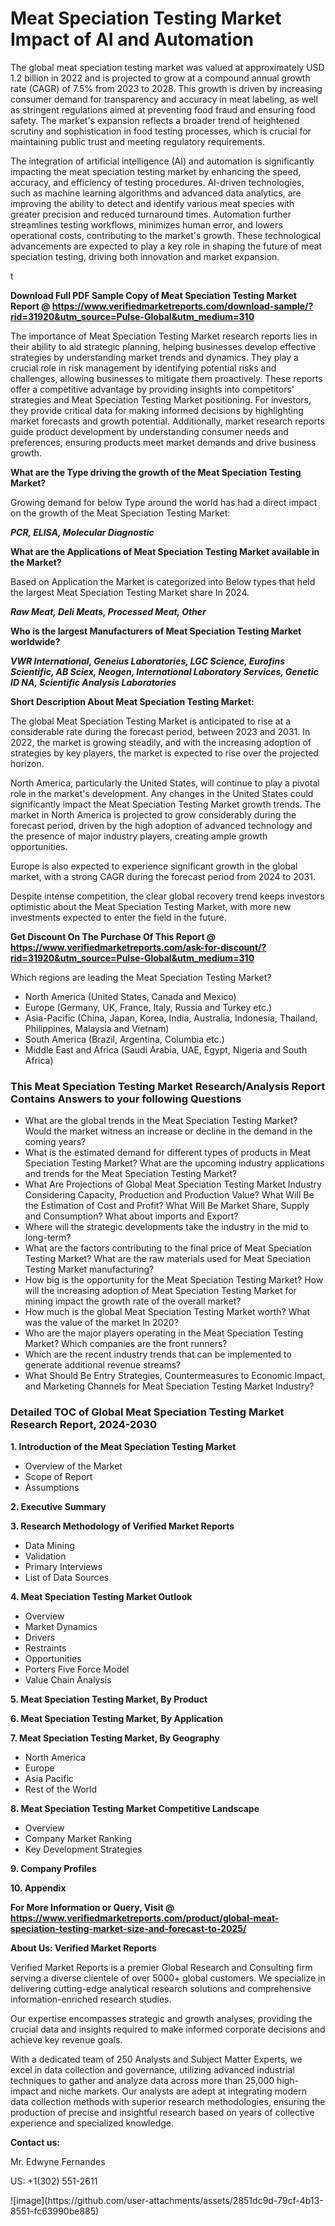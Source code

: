 <h1>Meat Speciation Testing Market Impact of AI and Automation</h1><p>The global meat speciation testing market was valued at approximately USD 1.2 billion in 2022 and is projected to grow at a compound annual growth rate (CAGR) of 7.5% from 2023 to 2028. This growth is driven by increasing consumer demand for transparency and accuracy in meat labeling, as well as stringent regulations aimed at preventing food fraud and ensuring food safety. The market's expansion reflects a broader trend of heightened scrutiny and sophistication in food testing processes, which is crucial for maintaining public trust and meeting regulatory requirements.</p><p>The integration of artificial intelligence (AI) and automation is significantly impacting the meat speciation testing market by enhancing the speed, accuracy, and efficiency of testing procedures. AI-driven technologies, such as machine learning algorithms and advanced data analytics, are improving the ability to detect and identify various meat species with greater precision and reduced turnaround times. Automation further streamlines testing workflows, minimizes human error, and lowers operational costs, contributing to the market's growth. These technological advancements are expected to play a key role in shaping the future of meat speciation testing, driving both innovation and market expansion.</p>t</p><p id="" class=""><strong>Download Full PDF Sample Copy of Meat Speciation Testing Market Report @ <a href="https://www.verifiedmarketreports.com/download-sample/?rid=31920&utm_source=Pulse-Global&utm_medium=310" target="_blank">https://www.verifiedmarketreports.com/download-sample/?rid=31920&utm_source=Pulse-Global&utm_medium=310</a></strong></p><p>The importance of&nbsp;Meat Speciation Testing Market research reports lies in their ability to aid strategic planning, helping businesses develop effective strategies by understanding market trends and dynamics. They play a crucial role in risk management by identifying potential risks and challenges, allowing businesses to mitigate them proactively. These reports offer a competitive advantage by providing insights into competitors' strategies and Meat Speciation Testing Market positioning. For investors, they provide critical data for making informed decisions by highlighting market forecasts and growth potential. Additionally, market research reports guide product development by understanding consumer needs and preferences, ensuring products meet market demands and drive business growth.</p><p><strong>What are the&nbsp;Type driving the growth of the Meat Speciation Testing Market?</strong></p><p id="" class="">Growing demand for below Type around the world has had a direct impact on the growth of the Meat Speciation Testing Market:</p><em><strong>PCR, ELISA, Molecular Diagnostic</strong></em></p><strong>What are the&nbsp;Applications&nbsp;of Meat Speciation Testing Market available in the Market?</strong></p><p id="" class="">Based on Application the Market is categorized into Below types that held the largest Meat Speciation Testing Market share In 2024.</p><em><strong>Raw Meat, Deli Meats, Processed Meat, Other</strong></em></p><strong>Who is the largest Manufacturers of Meat Speciation Testing Market worldwide?</strong></p><p><em><strong>VWR International, Geneius Laboratories, LGC Science, Eurofins Scientific, AB Sciex, Neogen, International Laboratory Services, Genetic ID NA, Scientific Analysis Laboratories</strong></em></p><p id="" class=""><strong>Short Description About Meat Speciation Testing Market:</strong></p><p>The global Meat Speciation Testing Market is anticipated to rise at a considerable rate during the forecast period, between 2023 and 2031. In 2022, the market is growing steadily, and with the increasing adoption of strategies by key players, the market is expected to rise over the projected horizon.</p><p>North America, particularly the United States, will continue to play a pivotal role in the market's development. Any changes in the United States could significantly impact the Meat Speciation Testing Market growth trends. The market in North America is projected to grow considerably during the forecast period, driven by the high adoption of advanced technology and the presence of major industry players, creating ample growth opportunities.</p><p>Europe is also expected to experience significant growth in the global market, with a strong CAGR during the forecast period from 2024 to 2031.</p><p>Despite intense competition, the clear global recovery trend keeps investors optimistic about the Meat Speciation Testing Market, with more new investments expected to enter the field in the future.</p><p id="" class=""><strong>Get Discount On The Purchase Of This Report @ <a href="https://www.verifiedmarketreports.com/ask-for-discount/?rid=31920&utm_source=Pulse-Global&utm_medium=310" target="_blank">https://www.verifiedmarketreports.com/ask-for-discount/?rid=31920&utm_source=Pulse-Global&utm_medium=310</a></strong></p>Which regions are leading the Meat Speciation Testing Market?</p><ul><li>North America (United States, Canada and Mexico)</li><li>Europe (Germany, UK, France, Italy, Russia and Turkey etc.)</li><li>Asia-Pacific (China, Japan, Korea, India, Australia, Indonesia, Thailand, Philippines, Malaysia and Vietnam)</li><li>South America (Brazil, Argentina, Columbia etc.)</li><li>Middle East and Africa (Saudi Arabia, UAE, Egypt, Nigeria and South Africa)</li></ul><h3 id="" class="">This Meat Speciation Testing Market Research/Analysis Report Contains Answers to your following Questions</h3><ul><li>What are the global trends in the Meat Speciation Testing Market? Would the market witness an increase or decline in the demand in the coming years?</li><li>What is the estimated demand for different types of products in Meat Speciation Testing Market? What are the upcoming industry applications and trends for the Meat Speciation Testing Market?</li><li>What Are Projections of Global Meat Speciation Testing Market Industry Considering Capacity, Production and Production Value? What Will Be the Estimation of Cost and Profit? What Will Be Market Share, Supply and Consumption? What about imports and Export?</li><li>Where will the strategic developments take the industry in the mid to long-term?</li><li>What are the factors contributing to the final price of Meat Speciation Testing Market? What are the raw materials used for Meat Speciation Testing Market manufacturing?</li><li>How big is the opportunity for the Meat Speciation Testing Market? How will the increasing adoption of Meat Speciation Testing Market for mining impact the growth rate of the overall market?</li><li>How much is the global Meat Speciation Testing Market worth? What was the value of the market In 2020?</li><li>Who are the major players operating in the Meat Speciation Testing Market? Which companies are the front runners?</li><li>Which are the recent industry trends that can be implemented to generate additional revenue streams?</li><li>What Should Be Entry Strategies, Countermeasures to Economic Impact, and Marketing Channels for Meat Speciation Testing Market Industry?</li></ul><h3 id="" class="">Detailed TOC of Global Meat Speciation Testing Market Research Report, 2024-2030</h3><p id="" class=""><strong>1. Introduction of the Meat Speciation Testing Market</strong></p><ul><li>Overview of the Market</li><li>Scope of Report</li><li>Assumptions</li></ul><p id="" class=""><strong>2. Executive Summary</strong></p><p id="" class=""><strong>3. Research Methodology of Verified Market Reports</strong></p><ul><li>Data Mining</li><li>Validation</li><li>Primary Interviews</li><li>List of Data Sources</li></ul><p id="" class=""><strong>4. Meat Speciation Testing Market Outlook</strong></p><ul><li>Overview</li><li>Market Dynamics</li><li>Drivers</li><li>Restraints</li><li>Opportunities</li><li>Porters Five Force Model</li><li>Value Chain Analysis</li></ul><p id="" class=""><strong>5. Meat Speciation Testing Market, By Product</strong></p><p id="" class=""><strong>6. Meat Speciation Testing Market, By Application</strong></p><p id="" class=""><strong>7. Meat Speciation Testing Market, By Geography</strong></p><ul><li>North America</li><li>Europe</li><li>Asia Pacific</li><li>Rest of the World</li></ul><p id="" class=""><strong>8. Meat Speciation Testing Market Competitive Landscape</strong></p><ul><li>Overview</li><li>Company Market Ranking</li><li>Key Development Strategies</li></ul><p id="" class=""><strong>9. Company Profiles</strong></p><p id="" class=""><strong>10. Appendix</strong></p><p id="" class=""><strong>For More Information or Query, Visit @ <a href="https://www.verifiedmarketreports.com/product/global-meat-speciation-testing-market-size-and-forecast-to-2025/" target="_blank">https://www.verifiedmarketreports.com/product/global-meat-speciation-testing-market-size-and-forecast-to-2025/</a></strong></p><p id="" class=""><strong>About Us: Verified Market Reports</strong></p><p id="" class="">Verified Market Reports is a premier Global Research and Consulting firm serving a diverse clientele of over 5000+ global customers. We specialize in delivering cutting-edge analytical research solutions and comprehensive information-enriched research studies.</p><p id="" class="">Our expertise encompasses strategic and growth analyses, providing the crucial data and insights required to make informed corporate decisions and achieve key revenue goals.</p><p id="" class="">With a dedicated team of 250 Analysts and Subject Matter Experts, we excel in data collection and governance, utilizing advanced industrial techniques to gather and analyze data across more than 25,000 high-impact and niche markets. Our analysts are adept at integrating modern data collection methods with superior research methodologies, ensuring the production of precise and insightful research based on years of collective experience and specialized knowledge.</p><p id="" class=""><strong>Contact us:</strong></p><p id="" class="">Mr. Edwyne Fernandes</p><p id="" class="">US: +1(302) 551-2611</p>
![image](https://github.com/user-attachments/assets/2851dc9d-79cf-4b13-8551-fc63990be885)
